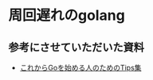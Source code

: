 # 周回遅れのgolang





## 参考にさせていただいた資料

+ [これからGoを始める人のためのTips集](http://blog.wacul.co.jp/blog/2014/08/22/go/)
